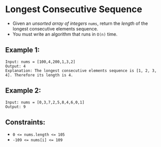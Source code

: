 # Longest Consecutive Sequence

- Given an _unsorted array of integers_ `nums`, return the _length_ of the longest consecutive elements sequence.
- You must write an algorithm that runs in `O(n)` time.

## Example 1:
```
Input: nums = [100,4,200,1,3,2]
Output: 4
Explanation: The longest consecutive elements sequence is [1, 2, 3, 4]. Therefore its length is 4.
```

## Example 2:
```
Input: nums = [0,3,7,2,5,8,4,6,0,1]
Output: 9
```

## Constraints:
- `0 <= nums.length <= 105`
- `-109 <= nums[i] <= 109`
